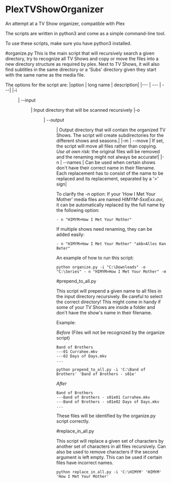 # PlexTVShowOrganizer
An attempt at a TV Show organizer, compatible with Plex

The scripts are written in python3 and come as a simple command-line tool.

To use these scripts, make sure you have python3 installed. 

#organize.py
This is the main script that will recursively search a given directory, try to recognize all TV Shows and copy or move the files into a new directory structure as required by plex. Next to TV Shows, it will also find subtitles in the same directory or a 'Subs' directory given they start with the same name as the media file.

The options for the script are:
|option | long name | description|
|--- | --- | ---|
|-i <dir> | --input <dir> | Input directory that will be scanned recursively
|-o <dir> | --output <dir> | Output directory that will contain the organized TV Shows. The script will create subdirectories for the different shows and seasons.|
|-m | --move | If set, the script will move all files rather than copying. *Use at own risk:*  the original files will be removed and the renaming might not always be accurate!|
|-n <replacements> | --names <replacements> |  Can be used when certain shows don't have their correct name in their filename. Each replacement has to consist of the name to be replaced and its replacement, separated by a '>' sign|

To clarify the *-n* option: If your 'How I Met Your Mother' media files are named *HIMYM-SxxExx.avi*, it can be automatically replaced by the full name by the following option:
```
- n "HIMYM>How I Met Your Mother"
```
If multiple shows need renaming, they can be added easily:
```
- n "HIMYM>How I Met Your Mother" "akb>Alles Kan Beter"
```

An example of how to run this script:
```
python organize.py -i "C:\Downloads" -o "C:\Series" - n "HIMYM>How I Met Your Mother" -m
```

#prepend_to_all.py

This script will prepend a given name to all files in the input directory recursively. Be careful to select the correct directory! This might come in handy if some of your TV Shows are inside a folder and don't have the show's name in their filename.

Example:

*Before* (Files will not be recognized by the organize script)
```
Band of Brothers
---01 Currahee.mkv
---02 Days of Days.mkv
...
```

```
python prepend_to_all.py -i 'C:\Band of Brothers' 'Band of Brothers - s01e'
```
*After*
```
Band of Brothers
---Band of Brothers - s01e01 Currahee.mkv
---Band of Brothers - s01e02 Days of Days.mkv
...
```
These files will be identified by the organize.py script correctly.

#replace_in_all.py

This script will replace a given set of characters by another set of characters in all files recursively. Can also be used to remove characters if the second argument is left empty. This can be used if certain files have incorrect names.

```
python replace_in_all.py -i 'C:\HIMYM' 'HIMYM' 'How I Met Your Mother'
```

